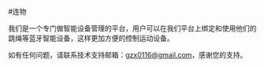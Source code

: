 #连物

我们是一个专门做智能设备管理的平台，用户可以在我们平台上绑定和使用他们的跳绳等蓝牙智能设备，这样更加方便的控制运动设备。

如有任何问题，请联系技术支持邮箱：gzx0116@gmail.com，感谢您的支持。 
